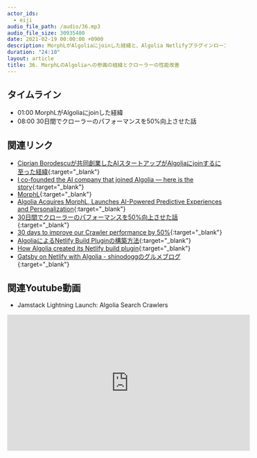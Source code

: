 ```yaml
---
actor_ids:
  - eiji
audio_file_path: /audio/36.mp3
audio_file_size: 30935480
date: 2021-02-19 00:00:00 +0900
description: MorphLがAlgoliaにjoinした経緯と、Algolia Netlifyプラグインローンチの前に行ったクローラーのパフォーマンス改善について話しました
duration: "24:10"
layout: article
title: 36. MorphLのAlgoliaへの参画の経緯とクローラーの性能改善
---
```


## タイムライン

- 01:00 MorphLがAlgoliaにjoinした経緯
- 08:00 30日間でクローラーのパフォーマンスを50%向上させた話

## 関連リンク

- [Ciprian Borodescuが共同創業したAIスタートアップがAlgoliaにjoinするに至った経緯](https://shinodogg.com/2021/02/15/i-co-founded-the-ai-company-that-joined-algolia/){:target="_blank"}
- [I co-founded the AI company that joined Algolia — here is the story](https://www.algolia.com/blog/algolia/i-co-founded-the-ai-company-that-joined-algolia/){:target="_blank"}
- [MorphL](https://morphl.io/){:target="_blank"}
- [Algolia Acquires MorphL, Launches AI-Powered Predictive Experiences and Personalization](https://www.globenewswire.com/news-release/2021/01/26/2164201/0/en/Algolia-Acquires-MorphL-Launches-AI-Powered-Predictive-Experiences-and-Personalization.html){:target="_blank"}
- [30日間でクローラーのパフォーマンスを50%向上させた話](https://shinodogg.com/2021/02/17/30-days-to-improve-our-crawler-performance-by-50-percent/){:target="_blank"}
- [30 days to improve our Crawler performance by 50%](https://www.algolia.com/blog/engineering/30-days-to-improve-our-crawler-performance-by-50-percent/){:target="_blank"}
- [AlgoliaによるNetlify Build Pluginの構築方法](https://shinodogg.com/2021/02/08/how-algolia-created-its-netlify-build-plugin/){:target="_blank"}
- [How Algolia created its Netlify build plugin](https://www.algolia.com/blog/engineering/how-algolia-created-its-netlify-build-plugin/){:target="_blank"}
- [Gatsby on Netlify with Algolia - shinodoggのグルメブログ](https://shinodogg.net/){:target="_blank"}

## 関連Youtube動画

- Jamstack Lightning Launch: Algolia Search Crawlers
<iframe width="560" height="315" src="https://www.youtube.com/embed/zbdfqfn1yiM" frameborder="0" allow="accelerometer; autoplay; clipboard-write; encrypted-media; gyroscope; picture-in-picture" allowfullscreen></iframe>